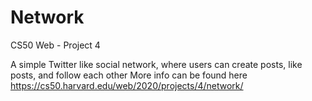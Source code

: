 # Network
CS50 Web - Project 4

A simple Twitter like social network, where users can create posts, like posts, and follow each other
More info can be found here
https://cs50.harvard.edu/web/2020/projects/4/network/
